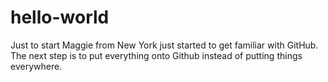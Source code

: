 # hello-world
Just to start
Maggie from New York just started to get familiar with GitHub. 
The next step is to put everything onto Github instead of putting things everywhere. 
